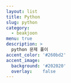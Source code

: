 ```yaml
---
layout: list
title: Python
slug: python
category:
  - beakjoon
menu: true
description: >
  python 문제 풀이
accent_color: '#260bd2'
accent_image:
  background: '#202020'
  overlay:    false
---
```



